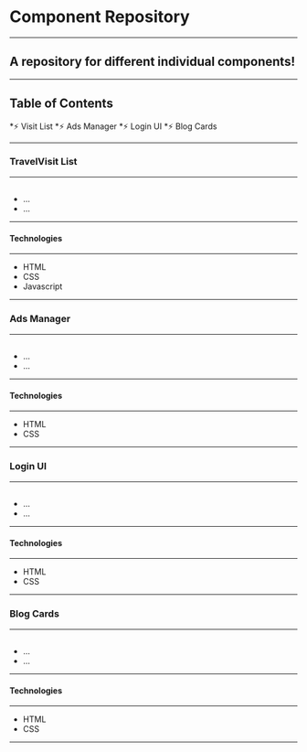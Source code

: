 # Component Repository

---

## A repository for different individual components!

---

## Table of Contents

*⚡️ Visit List
*⚡️ Ads Manager
*⚡️ Login UI
*⚡️ Blog Cards

---

### TravelVisit List

---

## <!-- img -->

- ...
- ...

---

#### Technologies

---

- HTML
- CSS
- Javascript

---

### Ads Manager

---

## <!-- img -->

- ...
- ...

---

#### Technologies

---

- HTML
- CSS

---

### Login UI

---

## <!-- img -->

- ...
- ...

---

#### Technologies

---

- HTML
- CSS

---

### Blog Cards

---

## <!-- img -->

- ...
- ...

---

#### Technologies

---

- HTML
- CSS

---
